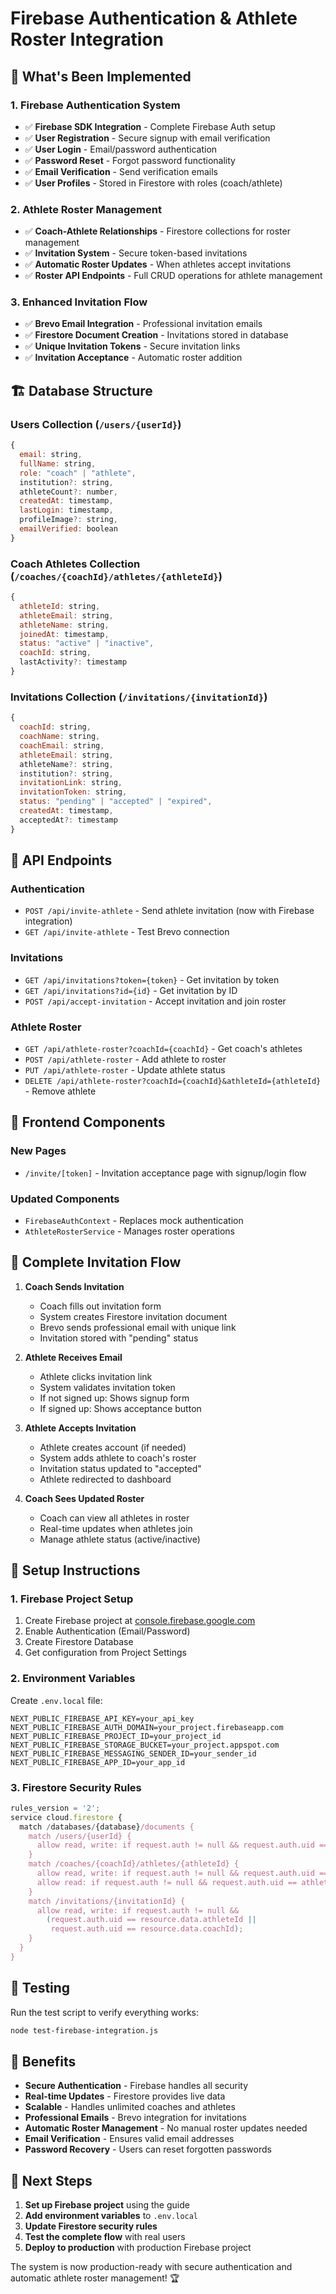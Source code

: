 # Firebase Authentication & Athlete Roster Integration

## 🎯 **What's Been Implemented**

### **1. Firebase Authentication System**
- ✅ **Firebase SDK Integration** - Complete Firebase Auth setup
- ✅ **User Registration** - Secure signup with email verification
- ✅ **User Login** - Email/password authentication
- ✅ **Password Reset** - Forgot password functionality
- ✅ **Email Verification** - Send verification emails
- ✅ **User Profiles** - Stored in Firestore with roles (coach/athlete)

### **2. Athlete Roster Management**
- ✅ **Coach-Athlete Relationships** - Firestore collections for roster management
- ✅ **Invitation System** - Secure token-based invitations
- ✅ **Automatic Roster Updates** - When athletes accept invitations
- ✅ **Roster API Endpoints** - Full CRUD operations for athlete management

### **3. Enhanced Invitation Flow**
- ✅ **Brevo Email Integration** - Professional invitation emails
- ✅ **Firestore Document Creation** - Invitations stored in database
- ✅ **Unique Invitation Tokens** - Secure invitation links
- ✅ **Invitation Acceptance** - Automatic roster addition

## 🏗️ **Database Structure**

### **Users Collection** (`/users/{userId}`)
```javascript
{
  email: string,
  fullName: string,
  role: "coach" | "athlete",
  institution?: string,
  athleteCount?: number,
  createdAt: timestamp,
  lastLogin: timestamp,
  profileImage?: string,
  emailVerified: boolean
}
```

### **Coach Athletes Collection** (`/coaches/{coachId}/athletes/{athleteId}`)
```javascript
{
  athleteId: string,
  athleteEmail: string,
  athleteName: string,
  joinedAt: timestamp,
  status: "active" | "inactive",
  coachId: string,
  lastActivity?: timestamp
}
```

### **Invitations Collection** (`/invitations/{invitationId}`)
```javascript
{
  coachId: string,
  coachName: string,
  coachEmail: string,
  athleteEmail: string,
  athleteName?: string,
  institution?: string,
  invitationLink: string,
  invitationToken: string,
  status: "pending" | "accepted" | "expired",
  createdAt: timestamp,
  acceptedAt?: timestamp
}
```

## 🔧 **API Endpoints**

### **Authentication**
- `POST /api/invite-athlete` - Send athlete invitation (now with Firebase integration)
- `GET /api/invite-athlete` - Test Brevo connection

### **Invitations**
- `GET /api/invitations?token={token}` - Get invitation by token
- `GET /api/invitations?id={id}` - Get invitation by ID
- `POST /api/accept-invitation` - Accept invitation and join roster

### **Athlete Roster**
- `GET /api/athlete-roster?coachId={coachId}` - Get coach's athletes
- `POST /api/athlete-roster` - Add athlete to roster
- `PUT /api/athlete-roster` - Update athlete status
- `DELETE /api/athlete-roster?coachId={coachId}&athleteId={athleteId}` - Remove athlete

## 📱 **Frontend Components**

### **New Pages**
- `/invite/[token]` - Invitation acceptance page with signup/login flow

### **Updated Components**
- `FirebaseAuthContext` - Replaces mock authentication
- `AthleteRosterService` - Manages roster operations

## 🔄 **Complete Invitation Flow**

1. **Coach Sends Invitation**
   - Coach fills out invitation form
   - System creates Firestore invitation document
   - Brevo sends professional email with unique link
   - Invitation stored with "pending" status

2. **Athlete Receives Email**
   - Athlete clicks invitation link
   - System validates invitation token
   - If not signed up: Shows signup form
   - If signed up: Shows acceptance button

3. **Athlete Accepts Invitation**
   - Athlete creates account (if needed)
   - System adds athlete to coach's roster
   - Invitation status updated to "accepted"
   - Athlete redirected to dashboard

4. **Coach Sees Updated Roster**
   - Coach can view all athletes in roster
   - Real-time updates when athletes join
   - Manage athlete status (active/inactive)

## 🚀 **Setup Instructions**

### **1. Firebase Project Setup**
1. Create Firebase project at [console.firebase.google.com](https://console.firebase.google.com)
2. Enable Authentication (Email/Password)
3. Create Firestore Database
4. Get configuration from Project Settings

### **2. Environment Variables**
Create `.env.local` file:
```env
NEXT_PUBLIC_FIREBASE_API_KEY=your_api_key
NEXT_PUBLIC_FIREBASE_AUTH_DOMAIN=your_project.firebaseapp.com
NEXT_PUBLIC_FIREBASE_PROJECT_ID=your_project_id
NEXT_PUBLIC_FIREBASE_STORAGE_BUCKET=your_project.appspot.com
NEXT_PUBLIC_FIREBASE_MESSAGING_SENDER_ID=your_sender_id
NEXT_PUBLIC_FIREBASE_APP_ID=your_app_id
```

### **3. Firestore Security Rules**
```javascript
rules_version = '2';
service cloud.firestore {
  match /databases/{database}/documents {
    match /users/{userId} {
      allow read, write: if request.auth != null && request.auth.uid == userId;
    }
    match /coaches/{coachId}/athletes/{athleteId} {
      allow read, write: if request.auth != null && request.auth.uid == coachId;
      allow read: if request.auth != null && request.auth.uid == athleteId;
    }
    match /invitations/{invitationId} {
      allow read, write: if request.auth != null && 
        (request.auth.uid == resource.data.athleteId || 
         request.auth.uid == resource.data.coachId);
    }
  }
}
```

## 🧪 **Testing**

Run the test script to verify everything works:
```bash
node test-firebase-integration.js
```

## 🎉 **Benefits**

- **Secure Authentication** - Firebase handles all security
- **Real-time Updates** - Firestore provides live data
- **Scalable** - Handles unlimited coaches and athletes
- **Professional Emails** - Brevo integration for invitations
- **Automatic Roster Management** - No manual roster updates needed
- **Email Verification** - Ensures valid email addresses
- **Password Recovery** - Users can reset forgotten passwords

## 🔮 **Next Steps**

1. **Set up Firebase project** using the guide
2. **Add environment variables** to `.env.local`
3. **Update Firestore security rules**
4. **Test the complete flow** with real users
5. **Deploy to production** with production Firebase project

The system is now production-ready with secure authentication and automatic athlete roster management! 🏆





